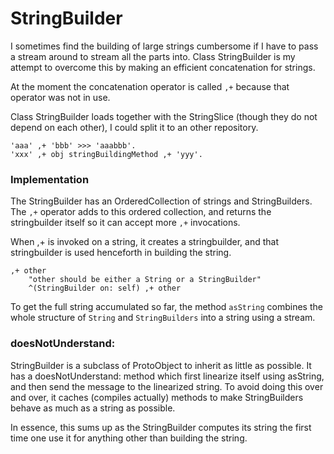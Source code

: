 # StringBuilder

I sometimes find the building of large strings cumbersome if I have to pass a stream around to stream all the parts into. Class StringBuilder is my attempt to overcome this by making an efficient concatenation for strings.

At the moment the concatenation operator is called `,+` because that operator was not in use.

Class StringBuilder loads together with the StringSlice (though they do not depend on each other), I could split it to an other repository.

```smalltalk
'aaa' ,+ 'bbb' >>> 'aaabbb'.
'xxx' ,+ obj stringBuildingMethod ,+ 'yyy'.
```


### Implementation
The StringBuilder has an OrderedCollection of strings and StringBuilders. The `,+` operator adds to this ordered collection, and returns the stringbuilder itself so it can accept more `,+` invocations.


When ,+ is invoked on a string, it creates a stringbuilder, and that stringbuilder is used henceforth in building the string. 

```smalltalk
,+ other	"other should be either a String or a StringBuilder"	^(StringBuilder on: self) ,+ other
```

To get the full string accumulated so far, the method `asString` combines the whole structure of `String` and `StringBuilders` into a string using a stream. 

### doesNotUnderstand:
StringBuilder is a subclass of ProtoObject to inherit as little as possible. It has a doesNotUnderstand: method which first linearize itself using asString, and then send the message to the linearized string. To avoid doing this over and over, it caches (compiles actually) methods to make StringBuilders behave as much as a string as possible. 

In essence, this sums up as the StringBuilder computes its string the first time one use it for anything other than building the string.


